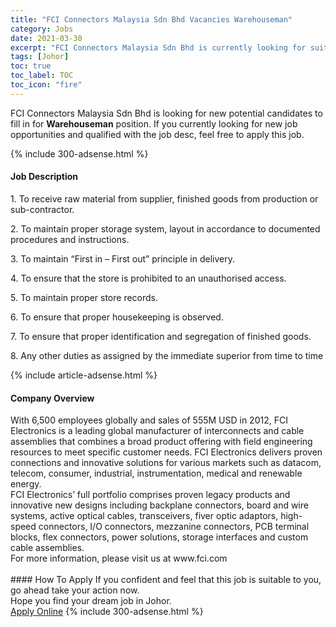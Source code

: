 ```yaml
---
title: "FCI Connectors Malaysia Sdn Bhd Vacancies Warehouseman" 
category: Jobs 
date: 2021-03-30 
excerpt: "FCI Connectors Malaysia Sdn Bhd is currently looking for suitable person to fill in the Warehouseman which based in Johor" 
tags: [Johor] 
toc: true 
toc_label: TOC 
toc_icon: "fire" 
--- 
```


<p>FCI Connectors Malaysia Sdn Bhd is looking for new potential candidates to fill in for <b>Warehouseman</b> position. If you currently looking for new job opportunities and qualified with the job desc, feel free to apply this job.
</p>{% include 300-adsense.html %} 
<div><div><h4>Job Description</h4></div><div><div><span><div><p><span>1. To receive raw material from supplier, finished goods from production or sub-contractor.</span></p><p><span>2. To maintain proper storage system, layout in accordance to documented procedures and instructions.</span></p><p><span>3. To maintain &#8220;First in &#8211; First out&#8221; principle in delivery.</span></p><p><span>4. To ensure that the store is prohibited to an unauthorised access.</span></p><p><span>5. To maintain proper store records.</span></p><p><span>6. To ensure that proper housekeeping is observed.</span></p><p><span>7. To ensure that proper identification and segregation of finished goods.</span></p><p><span>8. Any other duties as assigned by the immediate superior from time to time</span></p></div></span></div></div></div> 
{% include article-adsense.html %} 
<div><div><h4>Company Overview</h4></div><div><div><span><div><div>
<div>
<div>
<div>With 6,500 employees globally and sales of 555M USD in 2012, FCI Electronics is a leading global manufacturer of interconnects and cable assemblies that combines a broad product offering with field engineering resources to meet specific customer needs. FCI Electronics delivers proven connections and innovative solutions for various markets such as datacom, telecom, consumer, industrial, instrumentation, medical and renewable energy.</div>
<div>FCI Electronics&#8217; full portfolio comprises proven legacy products and innovative new designs including backplane connectors, board and wire systems, active optical cables, transceivers, fiver optic adaptors, high-speed connectors, I/O connectors, mezzanine connectors, PCB terminal blocks, flex connectors, power solutions, storage interfaces and custom cable assemblies.</div>
<div>For more information, please visit us at www.fci.com<br>
&#160;</div>
</div>
</div>
</div></div></span></div></div></div> 
#### How To Apply 
If you confident and feel that this job is suitable to you, go ahead take your action now. <br/> 
Hope you find your dream job in Johor. <br/> 
<a href="https://www.jobstreet.com.my/en/job/warehouseman-4519896?jobId=jobstreet-my-job-4519896&" class="btn btn--info" target="_blank" rel="nofollow noopenner">Apply Online</a> 
{% include 300-adsense.html %} 